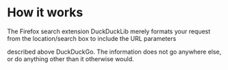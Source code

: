 # How it works

The Firefox search extension DuckDuckLib merely formats your request from the location/search box to include the URL parameters 

described above DuckDuckGo. The  information does not go anywhere else, or do anything other than it  otherwise would.

